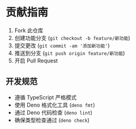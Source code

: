 # 贡献指南

1. Fork 此仓库
2. 创建功能分支 (`git checkout -b feature/新功能`)
3. 提交更改 (`git commit -am '添加新功能'`)
4. 推送到分支 (`git push origin feature/新功能`)
5. 开启 Pull Request

## 开发规范

- 遵循 TypeScript 严格模式
- 使用 Deno 格式化工具 (`deno fmt`)
- 通过 Deno 代码检查 (`deno lint`)
- 确保类型检查通过 (`deno check`)
